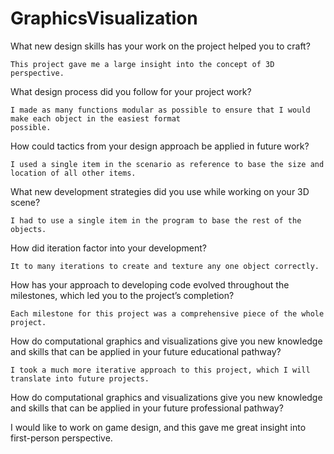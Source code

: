 # GraphicsVisualization
What new design skills has your work on the project helped you to craft?

    This project gave me a large insight into the concept of 3D perspective.
    
What design process did you follow for your project work?

    I made as many functions modular as possible to ensure that I would make each object in the easiest format
    possible.

How could tactics from your design approach be applied in future work?

    I used a single item in the scenario as reference to base the size and location of all other items.

What new development strategies did you use while working on your 3D scene?

    I had to use a single item in the program to base the rest of the objects.
  
How did iteration factor into your development?

    It to many iterations to create and texture any one object correctly.
    
How has your approach to developing code evolved throughout the milestones, which led you to the project’s completion?

    Each milestone for this project was a comprehensive piece of the whole project.


How do computational graphics and visualizations give you new knowledge and skills that can be applied in your future educational pathway?

    I took a much more iterative approach to this project, which I will translate into future projects.
    
How do computational graphics and visualizations give you new knowledge and skills that can be applied in your future professional pathway?

   I would like to work on game design, and this gave me great insight into first-person perspective.
